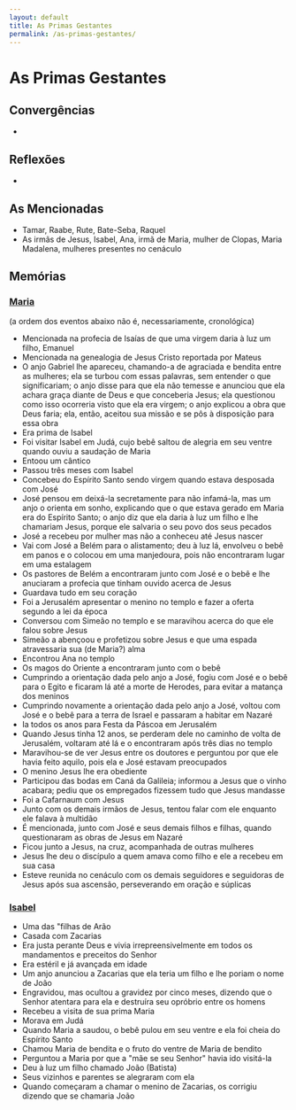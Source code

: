 ```yaml
---
layout: default
title: As Primas Gestantes
permalink: /as-primas-gestantes/
---
```


# As Primas Gestantes

## Convergências
-

## Reflexões
-

## As Mencionadas
- Tamar, Raabe, Rute, Bate-Seba, Raquel
- As irmãs de Jesus, Isabel, Ana, irmã de Maria, mulher de Clopas, Maria Madalena, mulheres presentes no cenáculo

## Memórias

### [Maria](../maria) 
(a ordem dos eventos abaixo não é, necessariamente, cronológica)

- Mencionada na profecia de Isaías de que uma virgem daria à luz um filho, Emanuel
- Mencionada na genealogia de Jesus Cristo reportada por Mateus
- O anjo Gabriel lhe apareceu, chamando-a de agraciada e bendita entre as mulheres; ela se turbou com essas palavras, sem entender o que significariam; o anjo disse para que ela não temesse e anunciou que ela achara graça diante de Deus e que conceberia Jesus; ela questionou como isso ocorreria visto que ela era virgem; o anjo explicou a obra que Deus faria; ela, então, aceitou sua missão e se pôs à disposição para essa obra
- Era prima de Isabel
- Foi visitar Isabel em Judá, cujo bebê saltou de alegria em seu ventre quando ouviu a saudação de Maria
- Entoou um cântico
- Passou três meses com Isabel
- Concebeu do Espírito Santo sendo virgem quando estava desposada com José
- José pensou em deixá-la secretamente para não infamá-la, mas um anjo o orienta em sonho, explicando que o que estava gerado em Maria era do Espírito Santo; o anjo diz que ela daria à luz um filho e lhe chamariam Jesus, porque ele salvaria o seu povo dos seus pecados
- José a recebeu por mulher mas não a conheceu até Jesus nascer
- Vai com José a Belém para o alistamento; deu à luz lá, envolveu o bebê em panos e o colocou em uma manjedoura, pois não encontraram lugar em uma estalagem
- Os pastores de Belém a encontraram junto com José e o bebê e lhe anuciaram a profecia que tinham ouvido acerca de Jesus
- Guardava tudo em seu coração
- Foi a Jerusalém apresentar o menino no templo e fazer a oferta segundo a lei da época
- Conversou com Simeão no templo e se maravihou acerca do que ele falou sobre Jesus
- Simeão a abençoou e profetizou sobre Jesus e que uma espada atravessaria sua (de Maria?) alma
- Encontrou Ana no templo
- Os magos do Oriente a encontraram junto com o bebê
- Cumprindo a orientação dada pelo anjo a José, fogiu com José e o bebê para o Egito e ficaram lá até a morte de Herodes, para evitar a matança dos meninos
- Cumprindo novamente a orientação dada pelo anjo a José, voltou com José e o bebê para a terra de Israel e passaram a habitar em Nazaré
- Ia todos os anos para Festa da Páscoa em Jerusalém
- Quando Jesus tinha 12 anos, se perderam dele no caminho de volta de Jerusalém, voltaram até lá e o encontraram após três dias no templo
- Maravihou-se de ver Jesus entre os doutores e perguntou por que ele havia feito aquilo, pois ela e José estavam preocupados
- O menino Jesus lhe era obediente
- Participou das bodas em Caná da Galileia; informou a Jesus que o vinho acabara; pediu que os empregados fizessem tudo que Jesus mandasse
- Foi a Cafarnaum com Jesus
- Junto com os demais irmãos de Jesus, tentou falar com ele enquanto ele falava à multidão
- É mencionada, junto com José e seus demais filhos e filhas, quando questionaram as obras de Jesus em Nazaré
- Ficou junto a Jesus, na cruz, acompanhada de outras mulheres
- Jesus lhe deu o discípulo a quem amava como filho e ele a recebeu em sua casa
- Esteve reunida no cenáculo com os demais seguidores e seguidoras de Jesus após sua ascensão, perseverando em oração e súplicas

### [Isabel](../isabel)
- Uma das "filhas de Arão
- Casada com Zacarias
- Era justa perante Deus e vivia irrepreensivelmente em todos os mandamentos e preceitos do Senhor
- Era estéril e já avançada em idade
- Um anjo anunciou a Zacarias que ela teria um filho e lhe poriam o nome de João
- Engravidou, mas ocultou a gravidez por cinco meses, dizendo que o Senhor atentara para ela e destruíra seu opróbrio entre os homens
- Recebeu a visita de sua prima Maria
- Morava em Judá
- Quando Maria a saudou, o bebê pulou em seu ventre e ela foi cheia do Espírito Santo
- Chamou Maria de bendita e o fruto do ventre de Maria de bendito
- Perguntou a Maria por que a "mãe se seu Senhor" havia ido visitá-la
- Deu à luz um filho chamado João (Batista)
- Seus vizinhos e parentes se alegraram com ela
- Quando começaram a chamar o menino de Zacarias, os corrigiu dizendo que se chamaria João

